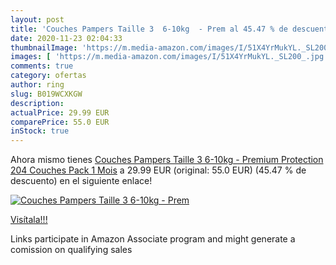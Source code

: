 ```yaml
---
layout: post
title: 'Couches Pampers Taille 3  6-10kg  - Prem al 45.47 % de descuento'
date: 2020-11-23 02:04:33
thumbnailImage: 'https://m.media-amazon.com/images/I/51X4YrMukYL._SL200_.jpg'
images: [ 'https://m.media-amazon.com/images/I/51X4YrMukYL._SL200_.jpg' ]
comments: true
category: ofertas
author: ring
slug: B019WCXKGW
description:
actualPrice: 29.99 EUR
comparePrice: 55.0 EUR
inStock: true
---
```


Ahora mismo tienes [Couches Pampers Taille 3  6-10kg  - Premium Protection   204 Couches  Pack 1 Mois](https://www.amazon.fr/dp/B019WCXKGW/?tag=tolees0d-21) a 29.99 EUR (original: 55.0 EUR) (45.47 %  de descuento) en el siguiente enlace!

[![Couches Pampers Taille 3  6-10kg  - Prem](https://m.media-amazon.com/images/I/51X4YrMukYL._SL200_.jpg)](https://www.amazon.fr/dp/B019WCXKGW/?tag=tolees0d-21)

[Visítala!!!](https://www.amazon.fr/dp/B019WCXKGW/?tag=tolees0d-21)

Links participate in Amazon Associate program and might generate a comission on qualifying sales
